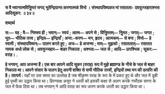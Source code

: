 **स वै भवानात्मविनिॢमतं जगद्** **भूतेन्द्रियान्त:करणात्मकं विभो ।** **संस्थापयिष्यन्नज मां रसातला-** **दवयुज्जहाराश्भस आदिसूकर: ॥ ३४॥** 

**शब्दार्थ** 

**स:—** **वह** **; वै—** **निश्चय ही** **; भवान्—** **स्वयं** **; आत्म—** **अपने से** **; विनिॢमतम्—** **निॢमत** **; जगत्—** **जगत** **; भूत—** **भौतिक तत्त्व** **;** **इन्द्रिय—** **इन्द्रियाँ** **; अन्त:-करण—** **मन, हृदय** **; आत्मकम्—** **से बना** **; विभो—** **हे स्वामी** **; संस्थापयिष्यन्—** **पालन करते हुए** **;** **अज—** **हे अजन्मा** **; माम्—** **मुझको** **; रसातलात्—** **रसातल नामक अधो लोक से** **; अवयुज्जहार—** **बाहर निकाला** **; अश्भस:—** **जल** **से** **; आदि—** **प्रारश्भिक** **; सूकर:—** **वराह।** **.** 

**हे भगवन्, आप अजन्मा हैं। एक बार आपने आदि सूकर (वराह) रूप में मुझे ब्रह्माण्ड के** **नीचे के जल से बाहर निकाला था। आपने संसार के पालन हेतु अपनी शक्ति से सभी भौतिक** **तत्त्वों, इन्द्रियों तथा मन की उत्पत्ति की है।** **तात्पर्य :** यहाँ पर उस समय का उल्लेख है जब श्रीकृष्ण वराह के रूप के में प्रकट हुए थे और जल में डूबी हुई पृथ्वी का उद्धार किया था। हिरण्याक्ष असुर ने धरती को इसकी कक्षा से अलग करके गर्भोदक सागर के जल में फेंक दिया था। तब भगवान् ने आदि वराह का रूप धारण करके धरती का उद्धार किया था।  